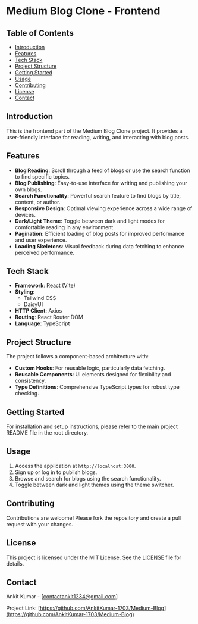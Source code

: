 # Medium Blog Clone - Frontend

## Table of Contents
- [Introduction](#introduction)
- [Features](#features)
- [Tech Stack](#tech-stack)
- [Project Structure](#project-structure)
- [Getting Started](#getting-started)
- [Usage](#usage)
- [Contributing](#contributing)
- [License](#license)
- [Contact](#contact)

## Introduction

This is the frontend part of the Medium Blog Clone project. It provides a user-friendly interface for reading, writing, and interacting with blog posts.

## Features

- **Blog Reading**: Scroll through a feed of blogs or use the search function to find specific topics.
- **Blog Publishing**: Easy-to-use interface for writing and publishing your own blogs.
- **Search Functionality**: Powerful search feature to find blogs by title, content, or author.
- **Responsive Design**: Optimal viewing experience across a wide range of devices.
- **Dark/Light Theme**: Toggle between dark and light modes for comfortable reading in any environment.
- **Pagination**: Efficient loading of blog posts for improved performance and user experience.
- **Loading Skeletons**: Visual feedback during data fetching to enhance perceived performance.

## Tech Stack

- **Framework**: React (Vite)
- **Styling**: 
  - Tailwind CSS
  - DaisyUI
- **HTTP Client**: Axios
- **Routing**: React Router DOM
- **Language**: TypeScript

## Project Structure

The project follows a component-based architecture with:

- **Custom Hooks**: For reusable logic, particularly data fetching.
- **Reusable Components**: UI elements designed for flexibility and consistency.
- **Type Definitions**: Comprehensive TypeScript types for robust type checking.

## Getting Started

For installation and setup instructions, please refer to the main project README file in the root directory.

## Usage

1. Access the application at `http://localhost:3000`.
2. Sign up or log in to publish blogs.
3. Browse and search for blogs using the search functionality.
4. Toggle between dark and light themes using the theme switcher.

## Contributing

Contributions are welcome! Please fork the repository and create a pull request with your changes.

## License

This project is licensed under the MIT License. See the [LICENSE](LICENSE) file for details.

## Contact

Ankit Kumar - [contactankit1234@gmail.com]

Project Link: [https://github.com/AnkitKumar-1703/Medium-Blog](https://github.com/AnkitKumar-1703/Medium-Blog)
